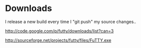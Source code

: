 # Downloads #

I release a new build every time I "git push" my source changes..

http://code.google.com/p/futty/downloads/list?can=3

http://sourceforge.net/projects/futty/files/FuTTY.exe